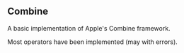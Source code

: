 ## Combine

A basic implementation of Apple's Combine framework.

Most operators have been implemented (may with errors).